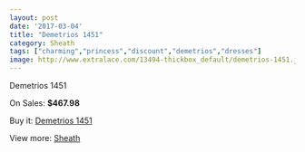 ```yaml
---
layout: post
date: '2017-03-04'
title: "Demetrios 1451"
category: Sheath
tags: ["charming","princess","discount","demetrios","dresses"]
image: http://www.extralace.com/13494-thickbox_default/demetrios-1451.jpg
---
```

Demetrios 1451

On Sales: **$467.98**
<a href="https://www.extralace.com/sheath/6380-demetrios-1451.html"><amp-img layout="responsive" width="600" height="600" src="//www.extralace.com/13494-thickbox_default/demetrios-1451.jpg" alt="Demetrios 1451 0" /></a>
<a href="https://www.extralace.com/sheath/6380-demetrios-1451.html"><amp-img layout="responsive" width="600" height="600" src="//www.extralace.com/13495-thickbox_default/demetrios-1451.jpg" alt="Demetrios 1451 1" /></a>

Buy it: [Demetrios 1451](https://www.extralace.com/sheath/6380-demetrios-1451.html "Demetrios 1451")

View more: [Sheath](https://www.extralace.com/7-sheath "Sheath")